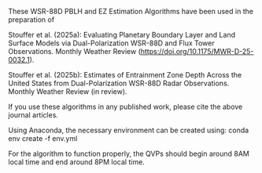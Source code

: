 These WSR-88D PBLH and EZ Estimation Algorithms have been used in the preparation of

Stouffer et al. (2025a): Evaluating Planetary Boundary Layer and Land 
Surface Models via Dual-Polarization WSR-88D and Flux Tower Observations.
Monthly Weather Review (https://doi.org/10.1175/MWR-D-25-0032.1).

Stouffer et al. (2025b): Estimates of Entrainment Zone Depth Across the United States 
from Dual-Polarization WSR-88D Radar Observations.
Monthly Weather Review (in review).

If you use these algorithms in any published work, please cite the above
journal articles.

Using Anaconda, the necessary environment can be created using:
conda env create -f env.yml

For the algorithm to function properly, the QVPs should begin around 8AM
local time and end around 8PM local time.

